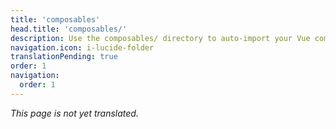 ```yaml
---
title: 'composables'
head.title: 'composables/'
description: Use the composables/ directory to auto-import your Vue composables into your application.
navigation.icon: i-lucide-folder
translationPending: true
order: 1
navigation:
  order: 1
---
```

_This page is not yet translated._
